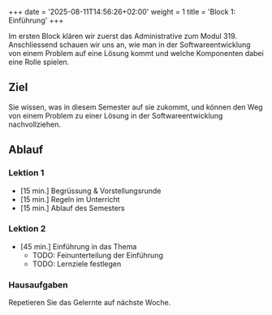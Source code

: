 +++
date = '2025-08-11T14:56:26+02:00'
weight = 1
title = 'Block 1: Einführung'
+++

Im ersten Block klären wir zuerst das Administrative zum Modul 319. Anschliessend schauen wir uns an, wie man in der Softwareentwicklung von einem Problem auf eine Lösung kommt und welche Komponenten dabei eine Rolle spielen.

## Ziel

Sie wissen, was in diesem Semester auf sie zukommt, und können den Weg von einem Problem zu einer Lösung in der Softwareentwicklung nachvollziehen.

## Ablauf

### Lektion 1

- [15 min.] Begrüssung & Vorstellungsrunde
- [15 min.] Regeln im Unterricht
- [15 min.] Ablauf des Semesters

### Lektion 2

- [45 min.] Einführung in das Thema
    - TODO: Feinunterteilung der Einführung
    - TODO: Lernziele festlegen

### Hausaufgaben

Repetieren Sie das Gelernte auf nächste Woche.

